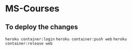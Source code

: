 # MS-Courses

## To deploy the changes
`heroku container:login`
`heroku container:push web`
`heroku container:release web`